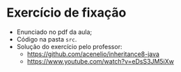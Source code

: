 # Exercício de fixação

- Enunciado no pdf da aula;
- Código na pasta `src`.
- Solução do exercício pelo professor:
  - https://github.com/acenelio/inheritance8-java
  - https://www.youtube.com/watch?v=eDsS3JM5iXw
